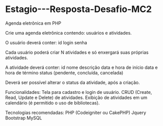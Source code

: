 # Estagio---Resposta-Desafio-MC2
Agenda eletrônica em PHP

Crie uma agenda eletrônica contendo: usuários e atividades.

 O usuário deverá conter:
id
login
senha

Cada usuário poderá criar N atividades e só enxergará suas próprias atividades.

 
A atividade deverá conter:
id
nome
descrição
data e hora de início
data e hora de término
status (pendente, concluída, cancelada)

Deverá ser possível alterar o status da atividade, após a criação.

Funcionalidades:
Tela para cadastro e login de usuário.
CRUD (Create, Read, Update e Delete) de atividades.
Exibição de atividades em um calendário (é permitido o uso de bibliotecas).

Tecnologias recomendadas:
PHP (Codeigniter ou CakePHP)
Jquery
Bootstrap
MySQL
